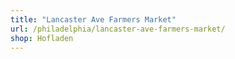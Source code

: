 ```yaml
---
title: "Lancaster Ave Farmers Market"
url: /philadelphia/lancaster-ave-farmers-market/
shop: Hofladen
---
```

